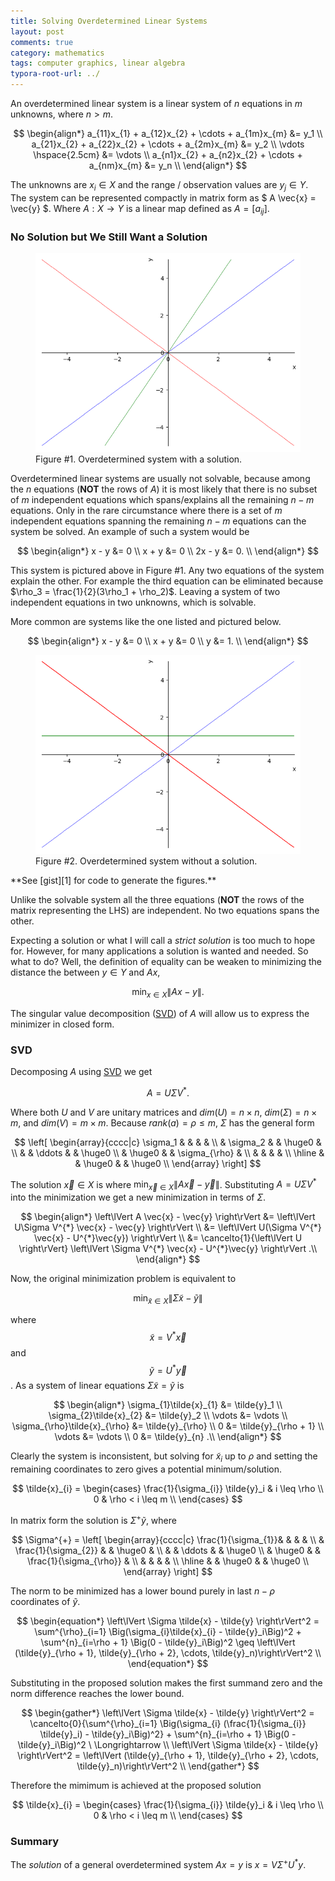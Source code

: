```yaml
---
title: Solving Overdetermined Linear Systems
layout: post
comments: true
category: mathematics 
tags: computer graphics, linear algebra
typora-root-url: ../
---
```


An overdetermined linear system is a linear system of $n$ equations in $m$ unknowns, where $n > m$. 

$$
\begin{align*}
  a_{11}x_{1} + a_{12}x_{2} + \cdots + a_{1m}x_{m} &= y_1 \\
  a_{21}x_{2} + a_{22}x_{2} + \cdots + a_{2m}x_{m} &= y_2 \\
  \vdots   \hspace{2.5cm} &= \vdots \\
  a_{n1}x_{2} + a_{n2}x_{2} + \cdots + a_{nm}x_{m} &= y_n \\
\end{align*}
$$

<!--more-->

The unknowns are $x_{i} \in X$ and the range / observation values are $y_{j} \in Y$. The system can be represented compactly in matrix form as $ A \vec{x} = \vec{y} $. Where $A: X \to Y$ is a linear map defined as $A = [a_{ij}]$.

### No Solution but We Still Want a Solution

<figure>
<div align="center">
  <img src = "/assets/sympy-figure2.png">
</div>
<figcaption> Figure #1. Overdetermined system with a solution. </figcaption>
</figure>

Overdetermined linear systems are usually not solvable, because among the $n$ equations (**NOT** the rows of $A$) it is most likely that there is no subset of $m$ independent equations which spans/explains all the remaining $n-m$ equations. Only in the rare circumstance where there is a set of $m$ independent equations spanning the remaining $n-m$ equations can the system be solved. An example of such a system would be

$$
\begin{align*}
   x - y &= 0 \\
   x + y &= 0 \\
  2x - y &= 0. \\
\end{align*}
$$

This system is pictured above in Figure #1. Any two equations of the system explain the other. For example the third equation can be eliminated because $\rho_3 = \frac{1}{2}(3\rho_1 + \rho_2)$. Leaving a system of two independent equations in two unknowns, which is solvable. 

More common are systems like the one listed and pictured below.

$$
\begin{align*}
   x - y &= 0 \\
   x + y &= 0 \\
       y &= 1. \\
\end{align*}
$$

<figure>
<div align="center">
  <img src = "/assets/sympy-figure1.png">
</div>
<figcaption> Figure #2. Overdetermined system without a solution. </figcaption>
</figure>
**See [gist][1] for code to generate the figures.**

Unlike the solvable system all the three equations (**NOT** the rows of the matrix representing the LHS) are independent. No two equations spans the other. 

Expecting a solution or what I will call a *strict solution* is too much to hope for. However, for many applications a solution is wanted and needed. So what to do? Well, the definition of equality can be weaken to minimizing the distance the between $y \in Y$ and $Ax$,

$$
  \min_{x \in X}{\left\lVert A x - y \right\rVert}.
$$

The singular value decomposition ([SVD][svd]) of $A$ will allow us to express the minimizer in closed form.

### SVD

Decomposing $A$ using [SVD][svd] we get 

$$
A = U\Sigma V^{*}.
$$

Where both $U$ and $V$ are unitary matrices and $dim(U) = n \times n$, $dim(\Sigma) = n \times m$, and $dim(V) = m \times m$. Because $rank(a) = \rho \leq m$, $\Sigma$ has the general form

$$
\left[
\begin{array}{cccc|c}
\sigma_1 &          &          &               &         \\
         & \sigma_2 &          & \huge0        &         \\
         &          & \ddots   &               &  \huge0 \\
         & \huge0   &          & \sigma_{\rho} &         \\
         &          &          &               &         \\
         \hline
         &          & \huge0   &               &  \huge0 \\
\end{array}
\right]
$$


The solution $\vec{x} \in X$ is where $\min_{\vec{x} \in X} \left\lVert A \vec{x} - \vec{y} \right\rVert$. Substituting $A = U\Sigma V^{*}$ into
the minimization we get a new minimization in terms of $\Sigma$.

$$
\begin{align*}
\left\lVert A \vec{x} - \vec{y} \right\rVert &= \left\lVert U\Sigma V^{*} \vec{x} - \vec{y} \right\rVert \\
 &= \left\lVert U(\Sigma V^{*} \vec{x} - U^{*}\vec{y}) \right\rVert \\
 &= \cancelto{1}{\left\lVert U \right\rVert} \left\lVert \Sigma V^{*} \vec{x} - U^{*}\vec{y} \right\rVert .\\
\end{align*}
$$

Now, the original minimization problem is equivalent to

$$
  \min_{\tilde{x} \in X}{\left\lVert \Sigma \tilde{x} - \tilde{y} \right\rVert}
$$

where $$\tilde{x} = V^{*} \vec{x}$$ and $$\tilde{y} = U^{*} \vec{y}$$. As a system of linear equations $\Sigma \tilde{x} = \tilde{y}$ is

$$
\begin{align*}
  \sigma_{1}\tilde{x}_{1}        &= \tilde{y}_1 \\
  \sigma_{2}\tilde{x}_{2}        &= \tilde{y}_2 \\
  \vdots &= \vdots \\
  \sigma_{\rho}\tilde{x}_{\rho}  &= \tilde{y}_{\rho} \\
  0                              &= \tilde{y}_{\rho + 1} \\
  \vdots                         &= \vdots \\
  0                              &= \tilde{y}_{n} .\\
\end{align*}
$$

Clearly the system is inconsistent, but solving for $\tilde{x}_{i}$ up to $\rho$ and setting the remaining coordinates to zero gives a potential minimum/solution. 

$$
\tilde{x}_{i} = 
\begin{cases} 
  \frac{1}{\sigma_{i}} \tilde{y}_i & i \leq \rho \\
          0 &  \rho < i \leq m \\
\end{cases}
$$

In matrix form the solution is $\Sigma^{+}\tilde{y}$, where

$$
\Sigma^{+} = 
\left[
\begin{array}{cccc|c}
\frac{1}{\sigma_{1}}&                      &          &               &         \\
         & \frac{1}{\sigma_{2}} &          & \huge0        &         \\
         &                      & \ddots   &               &  \huge0 \\
         & \huge0               &          & \frac{1}{\sigma_{\rho}} &         \\
         &                      &          &               &         \\
         \hline
         &                      & \huge0   &               &  \huge0 \\
\end{array}
\right]
$$

The norm to be minimized has a lower bound purely in last $n - \rho$ coordinates of $\tilde{y}$.

$$
\begin{equation*}
\left\lVert \Sigma \tilde{x} - \tilde{y} \right\rVert^2 = \sum^{\rho}_{i=1} \Big(\sigma_{i}\tilde{x}_{i} - \tilde{y}_i\Big)^2 + \sum^{n}_{i=\rho + 1} \Big(0 - \tilde{y}_i\Big)^2 \geq 
\left\lVert (\tilde{y}_{\rho + 1}, \tilde{y}_{\rho + 2}, \cdots, \tilde{y}_n)\right\rVert^2 
\\
\end{equation*}
$$

Substituting in the proposed solution makes the first summand zero and
the norm difference reaches the lower bound.

$$
\begin{gather*}
\left\lVert \Sigma \tilde{x} - \tilde{y} \right\rVert^2 = \cancelto{0}{\sum^{\rho}_{i=1} \Big(\sigma_{i} (\frac{1}{\sigma_{i}} \tilde{y}_i)  - \tilde{y}_i\Big)^2} + \sum^{n}_{i=\rho + 1} \Big(0 - \tilde{y}_i\Big)^2
\ \Longrightarrow \\
\left\lVert \Sigma \tilde{x} - \tilde{y} \right\rVert^2 = 
\left\lVert (\tilde{y}_{\rho + 1}, \tilde{y}_{\rho + 2}, \cdots, \tilde{y}_n)\right\rVert^2 
\\
\end{gather*}
$$

Therefore the mimimum is achieved at the proposed solution 

$$
\tilde{x}_{i} = 
\begin{cases} 
  \frac{1}{\sigma_{i}} \tilde{y}_i & i \leq \rho \\
          0 &  \rho < i \leq m \\
\end{cases}
$$

### Summary

The *solution* of a general overdetermined system $Ax = y$ is $x = V\Sigma^{+} U^{*}y$.


[1]: https://gist.github.com/arvsrao/11c3dfae9e301de0cee8ac63a43c45b3
[svd]: https://en.wikipedia.org/wiki/Singular_value_decomposition

